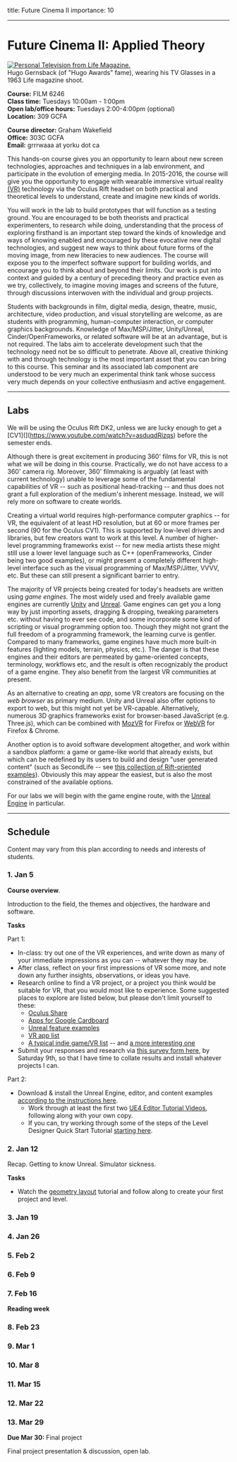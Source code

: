 title: Future Cinema II
importance: 10

----

# Future Cinema II: Applied Theory

[![Personal Television from Life Magazine.](http://cdn.arstechnica.net/wp-content/uploads/2010/04/tvglasses.jpg)](http://arstechnica.com/tech-policy/2010/05/ralph-124c-41-a-century-later/)   
Hugo Gernsback (of "Hugo Awards" fame), wearing his TV Glasses in a 1963 Life magazine shoot.

**Course:** FILM 6246   
**Class time:** Tuesdays 10:00am - 1:00pm   
**Open lab/office hours:** Tuesdays 2:00-4:00pm (optional)  
**Location:** 309 GCFA

**Course director:** Graham Wakefield   
**Office:** 303C GCFA   
**Email:** grrrwaaa at yorku dot ca    

This hands-on course gives you an opportunity to learn about new screen technologies, approaches and techniques in a lab environment, and participate in the evolution of emerging media. In 2015-2016, the course will give you the opportunity to engage with wearable immersive virtual reality [(VR)](vr.html) technology via the Oculus Rift headset on both practical and theoretical levels to understand, create and imagine new kinds of worlds. 

You will work in the lab to build prototypes that will function as a testing ground. You are encouraged to be both theorists and practical experimenters, to research while doing, understanding that the process of exploring firsthand is an important step toward the kinds of knowledge and ways of knowing enabled and encouraged by these evocative new digital technologies, and suggest new ways to think about future forms of the moving image, from new literacies to new audiences. The course will expose you to the imperfect software support for building worlds, and encourage you to think about and beyond their limits. Our work is put into context and guided by a century of preceding theory and practice even as we try, collectively, to imagine moving images and screens of the future, through discussions interwoven with the individual and group projects.

Students with backgrounds in film, digital media, design, theatre, music, architecture, video production, and visual storytelling are welcome, as are students with programming, human-computer interaction, or computer graphics backgrounds. Knowledge of Max/MSP/Jitter, Unity/Unreal, Cinder/OpenFrameworks, or related software will be at an advantage, but is not required. The labs aim to accelerate development such that the technology need not be so difficult to penetrate. Above all, creative thinking with and through technology is the most important asset that you can bring to this course. This seminar and its associated lab component are understood to be very much an experimental think tank whose success very much depends on your collective enthusiasm and active engagement.

---

## Labs

We will be using the Oculus Rift DK2, unless we are lucky enough to get a [CV1](](https://www.youtube.com/watch?v=asduqdRizqs) before the 
semester ends.



Although there is great excitement in producing 360' films for VR, this is not what we will be doing in this course. Practically, we do not have access to a 360' camera rig. Moreover, 360' filmmaking is arguably (at least with current technology) unable to leverage some of the fundamental capabilities of VR -- such as positional head-tracking -- and thus does not grant a full exploration of the medium's inherent message. Instead, we will rely more on software to create worlds.

Creating a virtual world requires high-performance computer graphics -- for VR, the equivalent of at least HD resolution, but at 60 or more frames per second (90 for the Oculus CV1). This is supported by low-level drivers and libraries, but few creators want to work at this level. A number of higher-level programming frameworks exist -- for new media artists these might still use a lower level language such as C++ (openFrameworks, Cinder being two good examples), or might present a completely different high-level interface such as the visual programming of Max/MSP/Jitter, VVVV, etc. But these can still present a significant barrier to entry.

The majority of VR projects being created for today's headsets are written using *game engines*. The most widely used and freely available game engines are currently [Unity](http://unity3d.com) and [Unreal](https://www.unrealengine.com/blog). Game engines can get you a long way by just importing assets, dragging & dropping, tweaking parameters etc. without having to ever see code, and some incorporate some kind of scripting or visual programming option too. Though they might not grant the full freedom of a programming framework, the learning curve is gentler. Compared to many frameworks, game engines have much more built-in features (lighting models, terrain, physics, etc.). The danger is that these engines and their editors are permeated by game-oriented concepts, terminology, workflows etc, and the result is often recognizably the product of a game engine. They also benefit from the largest VR communities at present.

As an alternative to creating an *app*, some VR creators are focusing on the *web browser* as primary medium. Unity and Unreal also offer options to export to web, but this might not yet be VR-capable. Alternatively, numerous 3D graphics frameworks exist for browser-based JavaScript (e.g. Three.js), which can be combined with [MozVR](http://mozvr.com) for Firefox or [WebVR](http://webvr.info) for Firefox & Chrome.

Another option is to avoid software development altogether, and work within a sandbox platform: a game or game-like world that already exists, but which can be redefined by its users to build and design "user generated content" (such as SecondLife -- see [this collection of Rift-oriented examples](http://secondlife.com/destinations/oculus)). Obviously this may appear the easiest, but is also the most constrained of the available options.

For our labs we will begin with the game engine route, with the [Unreal Engine](unreal.html) in particular.

---

## Schedule

Content may vary from this plan according to needs and interests of students.

### 1. Jan 5

**Course overview**. 

Introduction to the field, the themes and objectives, the hardware and software. 

**Tasks**

Part 1:

- In-class: try out one of the VR experiences, and write down as many of your immediate impressions as you can -- whatever they may be.
- After class, reflect on your first impressions of VR some more, and note down any further insights, observations, or ideas you have.
- Research online to find a VR project, or a project you think would be suitable for VR, that you would most like to experience. Some suggested places to explore are listed below, but please don't limit yourself to these:
	- [Oculus Share](https://share.oculus.com)
	- [Apps for Google Cardboard](https://play.google.com/store/apps/collection/promotion_3001011_cardboard_featured_apps?hl=en)
	- [Unreal feature examples](https://docs.unrealengine.com/latest/INT/Resources/Showcases/index.html)
	- [VR app list](http://www.vrapplist.de)
	- [A typical indie game/VR list](http://ca.ign.com/articles/2013/12/01/10-games-thatll-make-you-want-an-oculus-rift) -- and [a more interesting one](http://blog.ianiselsewhere.com/post/51243939314/27-games-i-want-to-play-on-the-oculus-rift)
- Submit your responses and research via [this survey form here](https://docs.google.com/forms/d/1RF_6YI1hTLUdHhsctx972J5qYbH9zNNZc98wZkItNiw/viewform), by Saturday 9th, so that I have time to collate results and install whatever projects I can.

Part 2:

- Download & install the Unreal Engine, editor, and content examples [according to the instructions here](unreal.html#getting-unreal). 
	- Work through at least the first two [UE4 Editor Tutorial Videos](https://wiki.unrealengine.com/Videos?series=PLZlv_N0_O1gasd4IcOe9Cx9wHoBB7rxFl), following along with your own copy.
	- If you can, try working through some of the steps of the Level Designer Quick Start Tutorial [starting here](https://docs.unrealengine.com/latest/INT/Engine/QuickStart/1/index.html).

### 2. Jan 12

Recap. Getting to know Unreal. Simulator sickness. 

**Tasks**

- Watch the [geometry layout](https://wiki.unrealengine.com/Videos/Player?series=PLZlv_N0_O1gak1_FoAJVrEGiLIploeF3F&video=57MxoF4sy84) tutorial and follow along to create your first project and level.

### 3. Jan 19

### 4. Jan 26

### 5. Feb 2

### 6. Feb 9

### 7. Feb 16

**Reading week**

### 8. Feb 23

### 9. Mar 1

### 10. Mar 8

### 11. Mar 15

### 12. Mar 22

### 13. Mar 29

**Due Mar 30:** Final project

Final project presentation & discussion, open lab.
